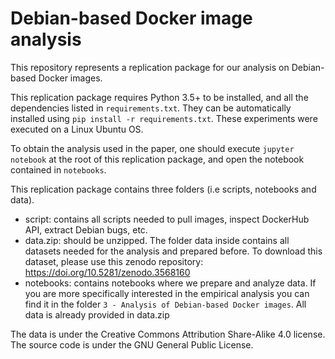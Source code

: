 # Debian-based Docker image analysis
This repository represents a replication package for our analysis on Debian-based Docker images.

This replication package requires Python 3.5+ to be installed, and all the dependencies listed in ``requirements.txt``.
They can be automatically installed using ``pip install -r requirements.txt``. 
These experiments were executed on a Linux Ubuntu OS.

To obtain the analysis used in the paper, one should execute ``jupyter notebook`` at the root of this replication package, and open the notebook contained in ``notebooks``.

This replication package contains three folders (i.e scripts, notebooks and data).
- script: contains all scripts needed to pull images, inspect DockerHub API, extract Debian bugs, etc.
- data.zip: should be unzipped. The folder data inside contains all datasets needed for the analysis and prepared before. To download this dataset, please use this zenodo repository: https://doi.org/10.5281/zenodo.3568160
- notebooks: contains notebooks where we prepare and analyze data. If you are more specifically interested in the empirical analysis you can find it in the folder ``3 - Analysis of Debian-based Docker images``. All data is already provided in data.zip

The data is under the Creative Commons Attribution Share-Alike 4.0 license.
The source code is under the GNU General Public License.
